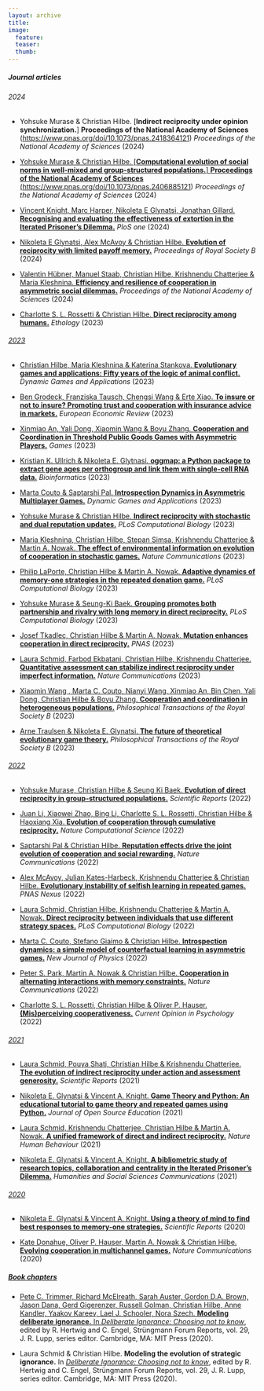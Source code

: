 ```yaml
---
layout: archive
title:
image:
  feature:
  teaser:
  thumb:
---
```


<h5>Journal articles</h5>


<h6>2024</h6>

- Yohsuke Murase & Christian Hilbe.
[**Indirect reciprocity under opinion synchronization.**]
**Proceedings of the National Academy of Sciences** (https://www.pnas.org/doi/10.1073/pnas.2418364121)
_Proceedings of the National Academy of Sciences_ (2024) 
<a href="papers/Murase_PNAS_2024b.pdf"><i class="fa fa-file-pdf-o"></i>

- Yohsuke Murase & Christian Hilbe.
[**Computational evolution of social norms in well-mixed and group-structured populations.**]
**Proceedings of the National Academy of Sciences** (https://www.pnas.org/doi/10.1073/pnas.2406885121)
_Proceedings of the National Academy of Sciences_ (2024) 
<a href="papers/Murase_PNAS_2024a.pdf"><i class="fa fa-file-pdf-o"></i>

- Vincent Knight, Marc Harper, Nikoleta E Glynatsi, Jonathan Gillard.
[**Recognising and evaluating the effectiveness of extortion in the Iterated Prisoner’s Dilemma.**](https://journals.plos.org/plosone/article?id=10.1371/journal.pone.0304641) _PloS one_ (2024) <a href="papers/Glynatsi_PLOS_ONE_2024.pdf"><i class="fa fa-file-pdf-o"></i>

- Nikoleta E Glynatsi, Alex McAvoy & Christian Hilbe.
[**Evolution of reciprocity with limited payoff memory.**](https://royalsocietypublishing.org/doi/full/10.1098/rspb.2023.2493) _Proceedings of Royal Society B_ (2024) <a href="papers/Glynatsi_PROCB_2024.pdf"><i class="fa fa-file-pdf-o"></i>

- Valentin Hübner, Manuel Staab, Christian Hilbe, Krishnendu Chatterjee & Maria Kleshnina.
[**Efficiency and resilience of cooperation in asymmetric social dilemmas.**](https://www.pnas.org/doi/abs/10.1073/pnas.2315558121) 
_Proceedings of the National Academy of Sciences_ (2024) <a href="papers/Kleshnina_PNAS_2024.pdf"><i class="fa fa-file-pdf-o"></i> 

- Charlotte S. L. Rossetti & Christian Hilbe.
[**Direct reciprocity among humans.**](https://onlinelibrary.wiley.com/doi/abs/10.1111/eth.13407)
_Ethology_ (2023) <a href="papers/Rossetti_Ethology_2023.pdf"><i class="fa fa-file-pdf-o"></i>


<h6>2023</h6>

- Christian Hilbe, Maria Kleshnina & Katerina Stankova. 
[**Evolutionary games and applications: Fifty years of the logic of animal conflict.**](https://link.springer.com/article/10.1007/s13235-023-00545-4)
_Dynamic Games and Applications_ (2023) <a href="papers/Hilbe_DGAA_2023.pdf"><i class="fa fa-file-pdf-o"></i> 

- Ben Grodeck, Franziska Tausch, Chengsi Wang & Erte Xiao.
[**To insure or not to insure? Promoting trust and cooperation with insurance advice in markets.**](https://www.sciencedirect.com/science/article/pii/S0014292123002143) 
_European Economic Review_ (2023) <a href="papers/Grodeck_EER_2023.pdf"><i class="fa fa-file-pdf-o"></i>

- Xinmiao An, Yali Dong, Xiaomin Wang & Boyu Zhang.
[**Cooperation and Coordination in Threshold Public Goods Games with Asymmetric Players.**](https://journals.plos.org/ploscompbiol/article?id=10.1371/journal.pcbi.1011271)
_Games_ (2023) <a href="papers/An_Games_2024.pdf"><i class="fa fa-file-pdf-o"></i>

- Kristian K. Ullrich & Nikoleta E. Glytnasi.
[**oggmap: a Python package to extract gene ages per orthogroup and link them with single-cell RNA data.**](https://academic.oup.com/bioinformatics/article/39/11/btad657/7413170)
_Bioinformatics_ (2023) <a href="papers/Glynatsi_Bioinformatics_2023.pdf"><i class="fa fa-file-pdf-o"></i>

- Marta Couto & Saptarshi Pal.
[**Introspection Dynamics in Asymmetric Multiplayer Games.**](https://link.springer.com/article/10.1007/s13235-023-00525-8)
_Dynamic Games and Applications_ (2023) <a href="papers/Couto_Pal_DGAA_2023.pdf"><i class="fa fa-file-pdf-o"></i>

- Yohsuke Murase & Christian Hilbe.
[**Indirect reciprocity with stochastic and dual reputation updates.**](https://journals.plos.org/ploscompbiol/article?id=10.1371/journal.pcbi.1011271)
_PLoS Computational Biology_ (2023) <a href="papers/Murase_PLoSCB_2023b.pdf"><i class="fa fa-file-pdf-o"></i>

- Maria Kleshnina, Christian Hilbe, Stepan Simsa, Krishnendu Chatterjee & Martin A. Nowak.
[**The effect of environmental information on evolution of cooperation in stochastic games.**](https://www.nature.com/articles/s41467-023-39625-9)
_Nature Communications_ (2023) <a href="papers/Kleshnina_NComms_2023.pdf"><i class="fa fa-file-pdf-o"></i> 

- Philip LaPorte, Christian Hilbe & Martin A. Nowak.
[**Adaptive dynamics of memory-one strategies in the repeated donation game.**](https://journals.plos.org/ploscompbiol/article?id=10.1371/journal.pcbi.1010987)
_PLoS Computational Biology_ (2023) <a href="papers/LaPorte_PLoSCB_2023.pdf"><i class="fa fa-file-pdf-o"></i>

- Yohsuke Murase & Seung-Ki Baek.
[**Grouping promotes both partnership and rivalry with long memory in direct reciprocity.**](https://journals.plos.org/ploscompbiol/article?id=10.1371/journal.pcbi.1011228)
_PLoS Computational Biology_ (2023) <a href="papers/Murase_PLoSCB_2023a.pdf"><i class="fa fa-file-pdf-o"></i>

- Josef Tkadlec, Christian Hilbe & Martin A. Nowak.
[**Mutation enhances cooperation in direct reciprocity.**](https://www.pnas.org/doi/10.1073/pnas.2221080120)
_PNAS_ (2023) <a href="papers/Tkadlec_PNAS_2023.pdf"><i class="fa fa-file-pdf-o"></i> 

- Laura Schmid, Farbod Ekbatani, Christian Hilbe, Krishnendu Chatterjee.
[**Quantitative assessment can stabilize indirect reciprocity under imperfect information.**](https://www.nature.com/articles/s41467-023-37817-x)
_Nature Communications_ (2023) <a href="papers/Schmid_NComms_2023.pdf"><i class="fa fa-file-pdf-o"></i> 

- Xiaomin Wang , Marta C. Couto, Nianyi Wang, Xinmiao An, Bin Chen, Yali Dong, Christian Hilbe & Boyu Zhang.
[**Cooperation and coordination in heterogeneous populations.**](https://royalsocietypublishing.org/doi/10.1098/rstb.2021.0504)
_Philosophical Transactions of the Royal Society B_ (2023) <a href="papers/Wang_PTRSB_2023.pdf"><i class="fa fa-file-pdf-o"></i> 

- Arne Traulsen & Nikoleta E. Glynatsi.
[**The future of theoretical evolutionary game theory.**](https://royalsocietypublishing.org/doi/full/10.1098/rstb.2021.0508)
_Philosophical Transactions of the Royal Society B_ (2023) <a href="papers/future_of_egt_Glynatsi_2023.pdf"><i class="fa fa-file-pdf-o"></i>

<h6>2022</h6>

- Yohsuke Murase, Christian Hilbe & Seung Ki Baek.
[**Evolution of direct reciprocity in group-structured populations.**](https://www.nature.com/articles/s41598-022-23467-4)
_Scientific Reports_ (2022) <a href="papers/Murase_SciRep_2022.pdf"><i class="fa fa-file-pdf-o"></i>

- Juan Li, Xiaowei Zhao, Bing Li, Charlotte S. L. Rossetti, Christian Hilbe & Haoxiang Xia.
[**Evolution of cooperation through cumulative reciprocity.**](https://www.nature.com/articles/s43588-022-00334-w)
_Nature Computational Science_ (2022) <a href="papers/CURE_ncs_2022.pdf"><i class="fa fa-file-pdf-o"></i>

- Saptarshi Pal & Christian Hilbe.
[**Reputation effects drive the joint evolution of cooperation and social rewarding.**](https://www.nature.com/articles/s41467-022-33551-y)
_Nature Communications_ (2022) <a href="papers/Pal_Rewards_NComms.pdf"><i class="fa fa-file-pdf-o"></i>

- Alex McAvoy, Julian Kates-Harbeck, Krishnendu Chatterjee & Christian Hilbe.
[**Evolutionary instability of selfish learning in repeated games.**](https://academic.oup.com/pnasnexus/article/1/4/pgac141/6650683)
_PNAS Nexus_ (2022) <a href="papers/McAvoy_PNASNexus_2022.pdf"><i class="fa fa-file-pdf-o"></i>

- Laura Schmid, Christian Hilbe, Krishnendu Chatterjee & Martin A. Nowak.
[**Direct reciprocity between individuals that use different strategy spaces.**](https://journals.plos.org/ploscompbiol/article?id=10.1371/journal.pcbi.1010149)
_PLoS Computational Biology_ (2022) <a href="papers/Schmid_PLosSCB_2022.pdf"><i class="fa fa-file-pdf-o"></i>

- Marta C. Couto, Stefano Giaimo & Christian Hilbe.
[**Introspection dynamics: a simple model of counterfactual learning in asymmetric games.**](https://iopscience.iop.org/article/10.1088/1367-2630/ac6f76)
_New Journal of Physics_ (2022) <a href="papers/Introspection_NJP_2022.pdf"><i class="fa fa-file-pdf-o"></i>

- Peter S. Park, Martin A. Nowak & Christian Hilbe.
[**Cooperation in alternating interactions with memory constraints.**](https://www.nature.com/articles/s41467-022-28336-2)
_Nature Communications_ (2022) <a href="papers/Park_NComms_2022.pdf"><i class="fa fa-file-pdf-o"></i>

- Charlotte S. L. Rossetti, Christian Hilbe & Oliver P. Hauser.
[**(Mis)perceiving cooperativeness.**](https://www.sciencedirect.com/science/article/pii/S2352250X21000920)
_Current Opinion in Psychology_ (2022) <a href="papers/Misperceiving_Cooperativeness.pdf"><i class="fa fa-file-pdf-o"></i>

<h6>2021</h6>

- Laura Schmid, Pouya Shati, Christian Hilbe & Krishnendu Chatterjee.
[**The evolution of indirect reciprocity under action and assessment generosity.**](https://www.nature.com/articles/s41598-021-96932-1)
_Scientific Reports_ (2021) <a href="papers/Evolution_of_indirect_reciprocity_under_action.pdf"><i class="fa fa-file-pdf-o"></i>

- Nikoleta E. Glynatsi & Vincent A. Knight.
[**Game Theory and Python: An educational tutorial to game theory and repeated games using Python.**](https://jose.theoj.org/papers/10.21105/jose.00078)
_Journal of Open Source Education_ (2021) <a href="papers/Game_theory_and_python.pdf"><i class="fa fa-file-pdf-o"></i>

- Laura Schmid, Krishnendu Chatterjee, Christian Hilbe & Martin A. Nowak.
[**A unified framework of direct and indirect reciprocity.**](https://www.nature.com/articles/s41562-021-01114-8)
_Nature Human Behaviour_ (2021) <a href="papers/Schmid_Nature_Human_Behaviour.pdf"><i class="fa fa-file-pdf-o"></i>

- Nikoleta E. Glynatsi & Vincent A. Knight.
[**A bibliometric study of research topics, collaboration and centrality in the Iterated Prisoner’s Dilemma.**](https://www.nature.com/articles/s41599-021-00718-9)
_Humanities and Social Sciences Communications_ (2021) <a href="papers/bibliometric_study.pdf"><i class="fa fa-file-pdf-o"></i>

<h6>2020</h6>

- Nikoleta E. Glynatsi & Vincent A. Knight.
[**Using a theory of mind to find best responses to memory-one strategies.**](https://www.nature.com/articles/s41598-020-74181-y)
_Scientific Reports_ (2020) <a href="papers/using_a_theory_of_mind.pdf"><i class="fa fa-file-pdf-o"></i>

- Kate Donahue, Oliver P. Hauser, Martin A. Nowak & Christian Hilbe.
[**Evolving cooperation in multichannel games.**](https://www.nature.com/articles/s41467-020-17730-3)
_Nature Communications_ (2020) <a href="papers/Donahue_NComms_2020.pdf"><i class="fa fa-file-pdf-o"></i>

<h5>Book chapters</h5>

- Pete C. Trimmer, Richard McElreath, Sarah Auster, Gordon D.A. Brown, Jason Dana, Gerd Gigerenzer, Russell Golman, Christian Hilbe, Anne Kandler, Yaakov Kareev, Lael J. Schooler, Nora Szech.
**Modeling deliberate ignorance.** In [_Deliberate Ignorance: Choosing not to know_](https://mitpress.mit.edu/books/deliberate-ignorance), edited by R. Hertwig and C. Engel, Strüngmann Forum Reports, vol. 29, J. R. Lupp, series editor. Cambridge, MA: MIT Press (2020).

- Laura Schmid & Christian Hilbe. 
**Modeling the evolution of strategic ignorance.** In [_Deliberate Ignorance: Choosing not to know_](https://mitpress.mit.edu/books/deliberate-ignorance), edited by R. Hertwig and C. Engel, Strüngmann Forum Reports, vol. 29, J. R. Lupp, series editor. Cambridge, MA: MIT Press (2020).
